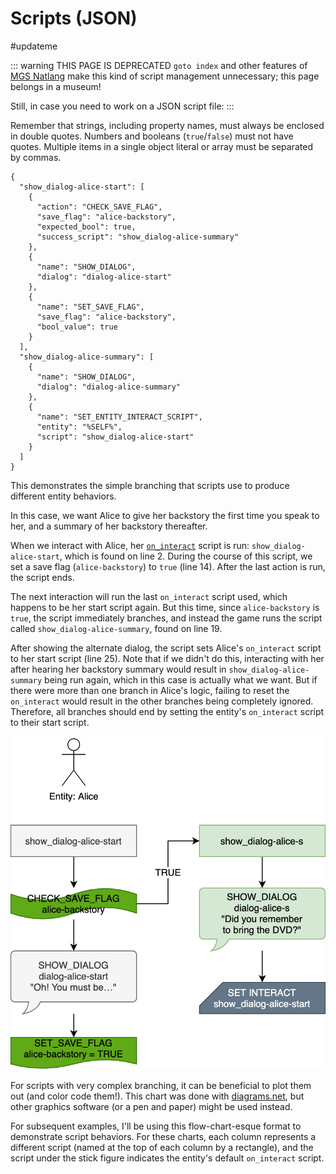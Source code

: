 # Scripts (JSON)

#updateme

::: warning THIS PAGE IS DEPRECATED
`goto index` and other features of [MGS Natlang](../mgs/mgs_natlang) make this kind of script management unnecessary; this page belongs in a museum!

Still, in case you need to work on a JSON script file:
:::

Remember that strings, including property names, must always be enclosed in double quotes. Numbers and booleans (`true`/`false`) must not have quotes. Multiple items in a single object literal or array must be separated by commas.

```json:line-numbers
{
  "show_dialog-alice-start": [
    {
      "action": "CHECK_SAVE_FLAG",
      "save_flag": "alice-backstory",
      "expected_bool": true,
      "success_script": "show_dialog-alice-summary"
    },
    {
      "name": "SHOW_DIALOG",
      "dialog": "dialog-alice-start"
    },
    {
      "name": "SET_SAVE_FLAG",
      "save_flag": "alice-backstory",
      "bool_value": true
    }
  ],
  "show_dialog-alice-summary": [
    {
      "name": "SHOW_DIALOG",
      "dialog": "dialog-alice-summary"
    },
    {
      "name": "SET_ENTITY_INTERACT_SCRIPT",
      "entity": "%SELF%",
      "script": "show_dialog-alice-start"
    }
  ]
}
```

This demonstrates the simple branching that scripts use to produce different entity behaviors.

In this case, we want Alice to give her backstory the first time you speak to her, and a summary of her backstory thereafter.

When we interact with Alice, her [`on_interact`](../scripts/on_interact) script is run: `show_dialog-alice-start`, which is found on line 2. During the course of this script, we set a save flag (`alice-backstory`) to `true` (line 14). After the last action is run, the script ends.

The next interaction will run the last `on_interact` script used, which happens to be her start script again. But this time, since `alice-backstory` is `true`, the script immediately branches, and instead the game runs the script called `show_dialog-alice-summary`, found on line 19.

After showing the alternate dialog, the script sets Alice's `on_interact` script to her start script (line 25). Note that if we didn't do this, interacting with her after hearing her backstory summary would result in `show_dialog-alice-summary` being run again, which in this case is actually what we want. But if there were more than one branch in Alice's logic, failing to reset the `on_interact` would result in the other branches being completely ignored. Therefore, all branches should end by setting the entity's `on_interact` script to their start script.

![flowchart of Alice's behavior](../media/script-alice.png)

For scripts with very complex branching, it can be beneficial to plot them out (and color code them!). This chart was done with [diagrams.net](https://app.diagrams.net/), but other graphics software (or a pen and paper) might be used instead.

For subsequent examples, I'll be using this flow-chart-esque format to demonstrate script behaviors. For these charts, each column represents a different script (named at the top of each column by a rectangle), and the script under the stick figure indicates the entity's default `on_interact` script.
